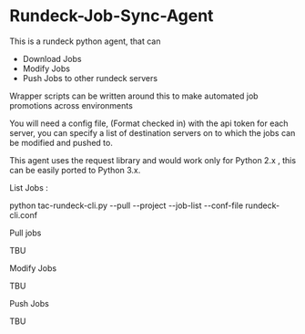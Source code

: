 Rundeck-Job-Sync-Agent
======================

This is a rundeck python agent, that can
  - Download Jobs
  - Modify Jobs
  - Push Jobs to other rundeck servers
  
Wrapper scripts can be written around this to make automated job promotions across environments

You will need a config file, (Format checked in) with the api token for each server, you can specify a list of destination servers
on to which the jobs can be modified and pushed to.

This agent uses the request library and would work only for Python 2.x , this can be easily ported to Python 3.x.


List Jobs :

  python tac-rundeck-cli.py --pull --project <project-name-on-server> --job-list  --conf-file rundeck-cli.conf

Pull jobs

  TBU

Modify Jobs

  TBU

Push Jobs

  TBU
